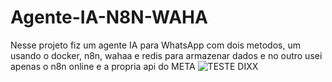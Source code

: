 # Agente-IA-N8N-WAHA
Nesse projeto fiz um agente IA para WhatsApp com dois metodos, um usando o docker, n8n, wahaa e redis para armazenar dados e no outro usei apenas o n8n online e a propria api do META
![TESTE DIXX](https://github.com/user-attachments/assets/0342eb88-9bea-4157-ae99-0e06e1b44c69)
